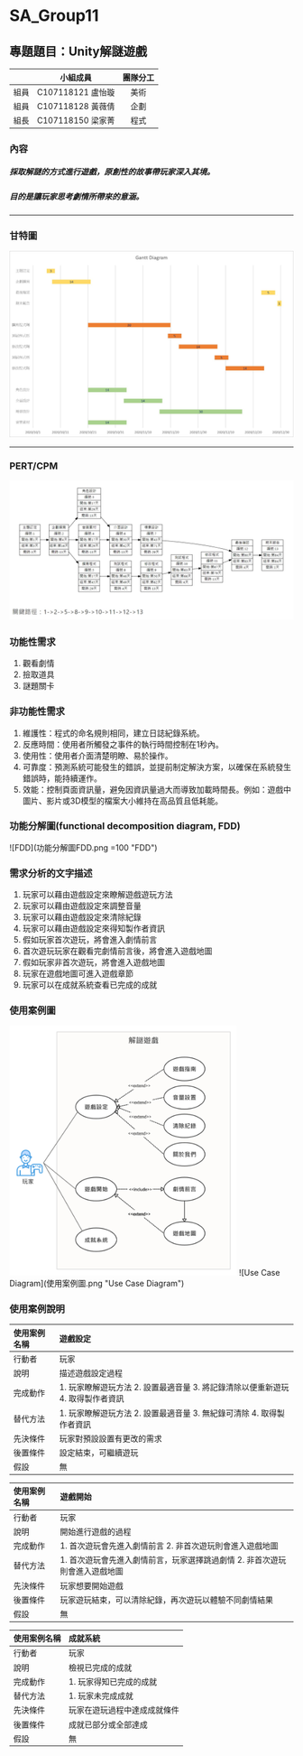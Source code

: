 # SA_Group11
## 專題題目：Unity解謎遊戲
| | 小組成員 | 團隊分工 |
| :-----:| :-----:| :-----:|
|組員| C107118121 盧怡璇|美術|
|組員| C107118128 黃薇倩|企劃|
|組長| C107118150 梁家菁|程式|
### 內容
##### 採取解謎的方式進行遊戲，原創性的故事帶玩家深入其境。
##### 目的是讓玩家思考劇情所帶來的意涵。
***
### 甘特圖
![Gantt Diagram](gantt.jpg "Gantt Diagram")
***
### PERT/CPM
![PERT/CPM](PERT.jpg "PERT/CPM")

### 功能性需求
1. 觀看劇情
2. 撿取道具
3. 謎題關卡

### 非功能性需求
1. 維護性：程式的命名規則相同，建立日誌紀錄系統。
2. 反應時間：使用者所觸發之事件的執行時間控制在1秒內。
3. 使用性：使用者介面清楚明瞭、易於操作。
4. 可靠度：預測系統可能發生的錯誤，並提前制定解決方案，以確保在系統發生錯誤時，能持續運作。
5. 效能：控制頁面資訊量，避免因資訊量過大而導致加載時間長。例如：遊戲中圖片、影片或3D模型的檔案大小維持在高品質且低耗能。

### 功能分解圖(functional decomposition diagram, FDD)
![FDD](功能分解圖FDD.png =100 "FDD")

### 需求分析的文字描述
1. 玩家可以藉由遊戲設定來瞭解遊戲遊玩方法
2. 玩家可以藉由遊戲設定來調整音量
3. 玩家可以藉由遊戲設定來清除紀錄
4. 玩家可以藉由遊戲設定來得知製作者資訊
5. 假如玩家首次遊玩，將會進入劇情前言
6. 首次遊玩玩家在觀看完劇情前言後，將會進入遊戲地圖
7. 假如玩家非首次遊玩，將會進入遊戲地圖
8. 玩家在遊戲地圖可進入遊戲章節
9. 玩家可以在成就系統查看已完成的成就

### 使用案例圖
<img src = "使用案例圖.png" width="80%" height="80%" alt="Use Case Diagram">
![Use Case Diagram](使用案例圖.png "Use Case Diagram")

### 使用案例說明
|使用案例名稱|遊戲設定|
|:------|:----------|
|行動者|玩家|
|說明|描述遊戲設定過程|
|完成動作|1. 玩家瞭解遊玩方法 2. 設置最適音量 3. 將記錄清除以便重新遊玩 4. 取得製作者資訊|
|替代方法|1. 玩家瞭解遊玩方法 2. 設置最適音量 3. 無紀錄可清除 4. 取得製作者資訊|
|先決條件|玩家對預設設置有更改的需求|
|後置條件|設定結束，可繼續遊玩|
|假設|無|

|使用案例名稱|遊戲開始|
|:------|:----------|
|行動者|玩家|
|說明|開始進行遊戲的過程|
|完成動作|1. 首次遊玩會先進入劇情前言 2. 非首次遊玩則會進入遊戲地圖|
|替代方法|1. 首次遊玩會先進入劇情前言，玩家選擇跳過劇情 2. 非首次遊玩則會進入遊戲地圖|
|先決條件|玩家想要開始遊戲|
|後置條件|玩家遊玩結束，可以清除紀錄，再次遊玩以體驗不同劇情結果|
|假設|無|

|使用案例名稱|成就系統|
|:------|:----------|
|行動者|玩家|
|說明|檢視已完成的成就|
|完成動作|1. 玩家得知已完成的成就|
|替代方法|1. 玩家未完成成就|
|先決條件|玩家在遊玩過程中達成成就條件|
|後置條件|成就已部分或全部達成|
|假設|無|




